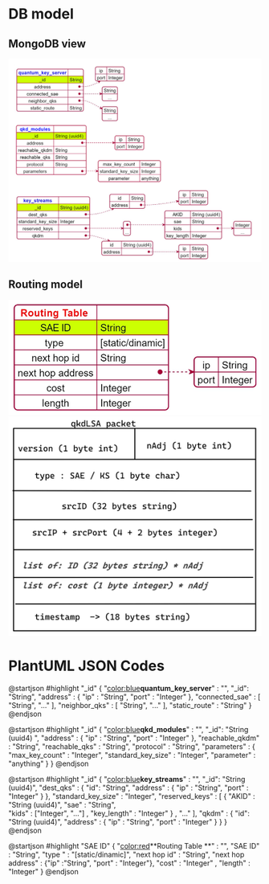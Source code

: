 # DB model 

## MongoDB view 
![](./img/DB_model_JSON_server.png)

## Routing model
![](img/RoutingTable_model_JSON.png)
![](img/qkdLSA_Packet.png)


# PlantUML JSON Codes

@startjson
#highlight "_id"
{
    "<color:blue>**quantum_key_server**" : "", 
    "_id": "String",
    "address" : {
      "ip" : "String", 
      "port" : "Integer"
    },
	"connected_sae" : [
		"String",
		"..."
	],
	"neighbor_qks" : [
		"String",
		"..."
	],
	"static_route" : "String"
}
@endjson

@startjson
#highlight "_id"
{
"<color:blue>**qkd_modules**" : "", 
  	"_id": "String (uuid4) ", 
	"address" : {
      "ip" : "String", 
      "port" : "Integer"
    },
	"reachable_qkdm" : "String",
	"reachable_qks" : "String", 
	"protocol" : "String", 
	"parameters" : {
		"max_key_count" : "Integer",
		"standard_key_size" : "Integer", 
		"parameter" : "anything"
	}
}
@endjson


@startjson
#highlight "_id"
{
"<color:blue>**key_streams**" : "", 
	"_id": "String (uuid4)",
	"dest_qks" : {
		"id": "String", 
		"address" : {
      "ip" : "String", 
      "port" : "Integer"
    }
	}, 
	"standard_key_size" : "Integer",
	"reserved_keys" : 
		[
			{ 
			"AKID" : "String (uuid4)",
			"sae" : "String",  
			"kids" : ["Integer", "..."] ,
			"key_length" : "Integer"
			} ,
			"..."
		],
	"qkdm" : {
		"id": "String (uuid4)", 
		"address" : {
      "ip" : "String", 
      "port" : "Integer"
    }
	}
}
@endjson


@startjson
#highlight "SAE ID" 
{
"<color:red>**Routing Table **" : "", 
  	"SAE ID" : "String", 
	"type " : "[static/dinamic]",
	"next hop id" : "String", 
	"next hop address" : {"ip" :"String", "port" : "Integer"},
	"cost" : "Integer" ,
	"length" : "Integer" 
}
@endjson



